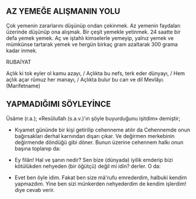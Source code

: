## AZ YEMEĞE ALIŞMANIN YOLU

Çok yemenin zararlarını düşünüp ondan çekinmek. Az yemenin faydaları üzerinde düşünüp ona alışmak. Bir çeşit yemekle yetin­mek. 24 saatte bir defa yemek yemek. Aç ve iştahlı kimselerle yemeyip, yalnız yemek ve mümkünse tartarak yemek ve hergün birkaç gram azaltarak 300 grama kadar inmek.

RUBAİYAT

Açlık ki tok eyler ol kamu azayı, / Açlık­ta bu nefs, terk eder dünyayı, / Hem açlık açar rûmuz her manayı, / Açlıkta bulur bu can ve dil Mevlâyı. (Marifetname)

## YAPMADIĞIMI SÖYLEYİNCE

Üsâme (r.a.); «Resûlullah (s.a.v.)'ın şöy­le buyurduğunu işitdim» demiştir;

- Kıyamet gününde bir kişi getirilip ce­henneme atılır da Cehennemde onun bağırsakları derhal karnından dışarı çıkar. Ve de­ğirmen merkebinin değirmende döndüğü gibi döner. Bunun üzerine cehennem halkı onun başına toplanıp da:

- Ey filân! Hal ve şanın nedir? Sen bi­ze (dünyada) iyilik emderip bizi kötülükden
nehyeden (bir öğütçü) değil mi idin? derler. O da:

- Evet ben öyle idim. Fakat ben size mâ'rufu emrederdim, halbuki kendim yapmazdım. Yine ben sizi münkerden nehyederdim de kendim işlerdim! diye cevab verir.
